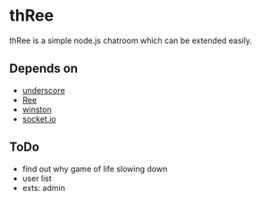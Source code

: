 thRee
=====

thRee is a simple node.js chatroom which can be extended easily.

Depends on
----------

*   [underscore](https://github.com/documentcloud/underscore/)
*   [Ree](https://github.com/caasi/Ree)
*   [winston](https://github.com/flatiron/winston)
*   [socket.io](https://github.com/LearnBoost/socket.io)

ToDo
----

*   find out why game of life slowing down
*   user list
*   exts: admin
